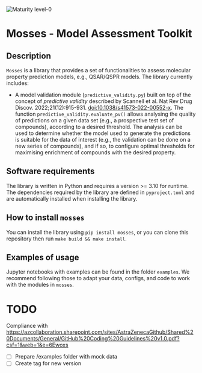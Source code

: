 ![Maturity level-0](https://img.shields.io/badge/Maturity%20Level-ML--0-red)

# Mosses - Model Assessment Toolkit

## Description
`Mosses` is a library that provides a set of functionalities to assess molecular property prediction models, e.g., QSAR/QSPR models. The library currently includes:
- A model validation module (`predictive_validity.py`) built on top of the concept of *predictive validity* described by Scannell et al. Nat Rev Drug Discov. 2022;21(12):915-931. [doi:10.1038/s41573-022-00552-x](https://www.nature.com/articles/s41573-022-00552-x). The function `predictive_validity.evaluate_pv()` allows analysing the quality of predictions on a given data set (e.g., a prospective test set of compounds), according to a desired threshold. The analysis can be used to determine whether the model used to generate the predictions is suitable for the data of interest (e.g., the validation can be done on a new series of compounds), and if so, to configure optimal thresholds for maximising enrichment of compounds with the desired property.

## Software requirements
The library is written in Python and requires a version >= 3.10 for runtime. The dependencies required by the library are defined in `pyproject.toml` and are automatically installed when installing the library.

## How to install `mosses`
You can install the library using `pip install mosses`, or you can clone this repository then run `make build && make install`.

## Examples of usage
Jupyter notebooks with examples can be found in the folder `examples`. We recommend following those to adapt your data, configs, and code to work with the modules in `mosses`.

# TODO
Compliance with https://azcollaboration.sharepoint.com/sites/AstraZenecaGithub/Shared%20Documents/General/GitHub%20Coding%20Guidelines%20v1.0.pdf?csf=1&web=1&e=6Ewoxs

- [ ] Prepare /examples folder with mock data
- [ ] Create tag for new version

